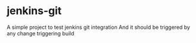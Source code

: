 # jenkins-git

A simple project to test jenkins git integration
And it should be triggered by any change
triggering build
